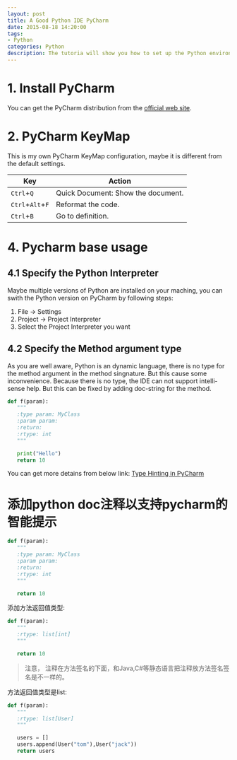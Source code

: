 ```yaml
---
layout: post
title: A Good Python IDE PyCharm
date: 2015-08-18 14:20:00
tags:
- Python
categories: Python
description: The tutoria will show you how to set up the Python environment.
---
```


# 1. Install PyCharm
You can get the PyCharm distribution from the [official web site](https://www.jetbrains.com/pycharm/download/).

# 2. PyCharm KeyMap
This is my own PyCharm KeyMap configuration, maybe it is different from the default settings.

|         Key             |                                 Action                                                  |
| ----------------------- | --------------------------------------------------------------------------------------- |
| `Ctrl`+`Q`              | Quick Document: Show the document.                                                      |
| `Ctrl`+`Alt`+`F`        | Reformat the code.                                                                      |
| `Ctrl`+`B`              | Go to definition.                                                                       |

# 4. Pycharm base usage
## 4.1 Specify the Python Interpreter
Maybe multiple versions of Python are installed on your maching, you can swith the Python version on PyCharm by following steps:    
1. File -> Settings    
2. Project -> Project Interpreter    
3. Select the Project Interpreter you want    

## 4.2 Specify the Method argument type
As you are well aware, Python is an dynamic language, there is no type for the method argument in the method singnature. But this cause some inconvenience. Because there is no type, the IDE can not support intelli-sense help. But this can be fixed by adding doc-string for the method.

```python
def f(param):
   """
   :type param: MyClass
   :param param:
   :return:
   :rtype: int
   """

   print("Hello")
   return 10

```

You can get more detains from below link:
[Type Hinting in PyCharm](https://www.jetbrains.com/pycharm/help/type-hinting-in-pycharm.html)



# 添加python doc注释以支持pycharm的智能提示
```python
def f(param):
   """
   :type param: MyClass
   :param param:
   :return:
   :rtype: int
   """

   return 10
```

添加方法返回值类型:
```python
def f(param):
   """
   :rtype: list[int]
   """

   return 10
```
> 注意， 注释在方法签名的下面，和Java,C#等静态语言把注释放方法签名签名是不一样的。    

方法返回值类型是list:
```python
def f(param):
   """
   :rtype: list[User]
   """

   users = []
   users.append(User("tom"),User("jack"))
   return users 
```
